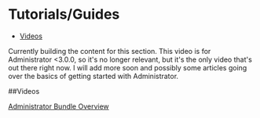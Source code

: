 # Tutorials/Guides

- [Videos](#videos)

Currently building the content for this section. This video is for Administrator <3.0.0, so it's no longer relevant, but it's the only video that's out there right now. I will add more soon and possibly some articles going over the basics of getting started with Administrator.

<a name="videos"></a>
##Videos

[Administrator Bundle Overview](https://vimeo.com/54058030)
